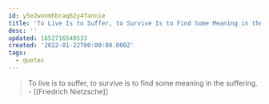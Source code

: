 ```yaml
---
id: y5e2wonmhbraq62y4fannie
title: 'To Live Is to Suffer, to Survive Is to Find Some Meaning in the Suffering'
desc: ''
updated: 1652716548533
created: '2022-01-22T00:00:00.000Z'
tags:
  - quotes
---
```


> To live is to suffer, to survive is to find some meaning in the suffering. - [[Friedrich Nietzsche]]
